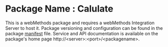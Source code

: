 # Package Name : Calulate
This is a webMethods package and requires a webMethods Integration Server to host it. Package versioning and configuration can be found in the package [manifest](./Calulate/manifest.v3) file. Service and API documentation is available on the package's home page http://&lt;server&gt;:&lt;port&gt;/&lt;packagename>.